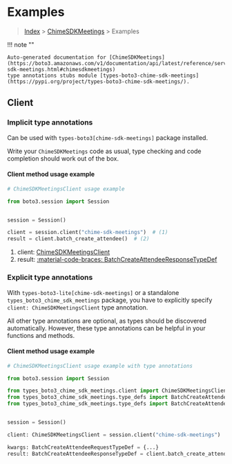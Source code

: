 # Examples

> [Index](../README.md) > [ChimeSDKMeetings](./README.md) > Examples

!!! note ""

    Auto-generated documentation for [ChimeSDKMeetings](https://boto3.amazonaws.com/v1/documentation/api/latest/reference/services/chime-sdk-meetings.html#chimesdkmeetings)
    type annotations stubs module [types-boto3-chime-sdk-meetings](https://pypi.org/project/types-boto3-chime-sdk-meetings/).

## Client

### Implicit type annotations

Can be used with `types-boto3[chime-sdk-meetings]` package installed.

Write your `ChimeSDKMeetings` code as usual,
type checking and code completion should work out of the box.


#### Client method usage example

```python
# ChimeSDKMeetingsClient usage example

from boto3.session import Session


session = Session()

client = session.client("chime-sdk-meetings")  # (1)
result = client.batch_create_attendee()  # (2)
```

1. client: [ChimeSDKMeetingsClient](./client.md)
2. result: [:material-code-braces: BatchCreateAttendeeResponseTypeDef](./type_defs.md#batchcreateattendeeresponsetypedef)






### Explicit type annotations

With `types-boto3-lite[chime-sdk-meetings]`
or a standalone `types_boto3_chime_sdk_meetings` package, you have to explicitly specify `client: ChimeSDKMeetingsClient` type annotation.

All other type annotations are optional, as types should be discovered automatically.
However, these type annotations can be helpful in your functions and methods.


#### Client method usage example

```python
# ChimeSDKMeetingsClient usage example with type annotations

from boto3.session import Session

from types_boto3_chime_sdk_meetings.client import ChimeSDKMeetingsClient
from types_boto3_chime_sdk_meetings.type_defs import BatchCreateAttendeeResponseTypeDef
from types_boto3_chime_sdk_meetings.type_defs import BatchCreateAttendeeRequestTypeDef


session = Session()

client: ChimeSDKMeetingsClient = session.client("chime-sdk-meetings")

kwargs: BatchCreateAttendeeRequestTypeDef = {...}
result: BatchCreateAttendeeResponseTypeDef = client.batch_create_attendee(**kwargs)
```






